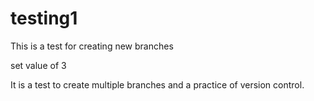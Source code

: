 # testing1
This is a test for creating new branches


set value of 3


It is a test to create multiple branches and a practice of version control.
